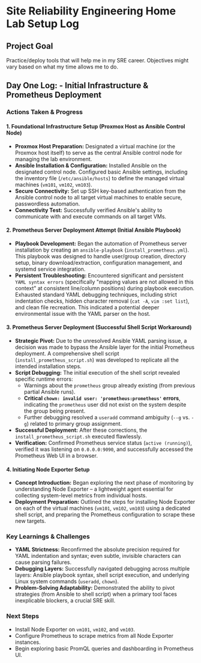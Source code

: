 # Site Reliability Engineering Home Lab Setup Log

## Project Goal
Practice/deploy tools that will help me in my SRE career. Objectives might vary based on what my time allows me to do.

## Day One Log: - Initial Infrastructure & Prometheus Deployment

### Actions Taken & Progress

#### 1. Foundational Infrastructure Setup (Proxmox Host as Ansible Control Node)
* **Proxmox Host Preparation:** Designated a virtual machine (or the Proxmox host itself) to serve as the central Ansible control node for managing the lab environment.
* **Ansible Installation & Configuration:** Installed Ansible on the designated control node. Configured basic Ansible settings, including the inventory file (`/etc/ansible/hosts`) to define the managed virtual machines (`vm101`, `vm102`, `vm103`).
* **Secure Connectivity:** Set up SSH key-based authentication from the Ansible control node to all target virtual machines to enable secure, passwordless automation.
* **Connectivity Test:** Successfully verified Ansible's ability to communicate with and execute commands on all target VMs.

#### 2. Prometheus Server Deployment Attempt (Initial Ansible Playbook)
* **Playbook Development:** Began the automation of Prometheus server installation by creating an `ansible-playbook` (`install_prometheus.yml`). This playbook was designed to handle user/group creation, directory setup, binary download/extraction, configuration management, and systemd service integration.
* **Persistent Troubleshooting:** Encountered significant and persistent `YAML syntax errors` (specifically "mapping values are not allowed in this context" at consistent line/column positions) during playbook execution. Exhausted standard YAML debugging techniques, including strict indentation checks, hidden character removal (`cat -A`, `vim :set list`), and clean file recreation. This indicated a potential deeper environmental issue with the YAML parser on the host.

#### 3. Prometheus Server Deployment (Successful Shell Script Workaround)
* **Strategic Pivot:** Due to the unresolved Ansible YAML parsing issue, a decision was made to bypass the Ansible layer for the initial Prometheus deployment. A comprehensive shell script (`install_prometheus_script.sh`) was developed to replicate all the intended installation steps.
* **Script Debugging:** The initial execution of the shell script revealed specific runtime errors:
    * Warnings about the `prometheus` group already existing (from previous partial Ansible runs).
    * **Critical `chown: invalid user: 'prometheus:prometheus'` errors**, indicating the `prometheus` user did not exist on the system despite the group being present.
    * Further debugging resolved a `useradd` command ambiguity (`--g` vs. `-g`) related to primary group assignment.
* **Successful Deployment:** After these corrections, the `install_prometheus_script.sh` executed flawlessly.
* **Verification:** Confirmed Prometheus service status (`active (running)`), verified it was listening on `0.0.0.0:9090`, and successfully accessed the Prometheus Web UI in a browser.

#### 4. Initiating Node Exporter Setup
* **Concept Introduction:** Began exploring the next phase of monitoring by understanding Node Exporter – a lightweight agent essential for collecting system-level metrics from individual hosts.
* **Deployment Preparation:** Outlined the steps for installing Node Exporter on each of the virtual machines (`vm101`, `vm102`, `vm103`) using a dedicated shell script, and preparing the Prometheus configuration to scrape these new targets.

### Key Learnings & Challenges
* **YAML Strictness:** Reconfirmed the absolute precision required for YAML indentation and syntax; even subtle, invisible characters can cause parsing failures.
* **Debugging Layers:** Successfully navigated debugging across multiple layers: Ansible playbook syntax, shell script execution, and underlying Linux system commands (`useradd`, `chown`).
* **Problem-Solving Adaptability:** Demonstrated the ability to pivot strategies (from Ansible to shell script) when a primary tool faces inexplicable blockers, a crucial SRE skill.

### Next Steps
* Install Node Exporter on `vm101`, `vm102`, and `vm103`.
* Configure Prometheus to scrape metrics from all Node Exporter instances.
* Begin exploring basic PromQL queries and dashboarding in Prometheus UI.
